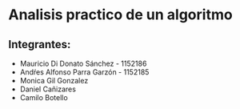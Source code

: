 # Analisis practico de un algoritmo

## Integrantes:

* Mauricio Di Donato Sánchez - 1152186
* Andŕes Alfonso Parra Garzón - 1152185
* Monica Gil Gonzalez
* Daniel Cañizares
* Camilo Botello
